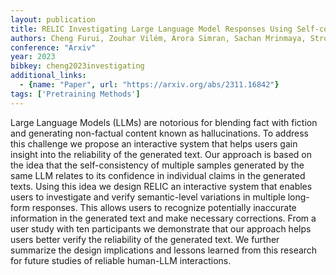 ```yaml
---
layout: publication
title: RELIC Investigating Large Language Model Responses Using Self-consistency
authors: Cheng Furui, Zouhar Vilém, Arora Simran, Sachan Mrinmaya, Strobelt Hendrik, El-assady Mennatallah
conference: "Arxiv"
year: 2023
bibkey: cheng2023investigating
additional_links:
  - {name: "Paper", url: "https://arxiv.org/abs/2311.16842"}
tags: ['Pretraining Methods']
---
```

Large Language Models (LLMs) are notorious for blending fact with fiction and generating non-factual content known as hallucinations. To address this challenge we propose an interactive system that helps users gain insight into the reliability of the generated text. Our approach is based on the idea that the self-consistency of multiple samples generated by the same LLM relates to its confidence in individual claims in the generated texts. Using this idea we design RELIC an interactive system that enables users to investigate and verify semantic-level variations in multiple long-form responses. This allows users to recognize potentially inaccurate information in the generated text and make necessary corrections. From a user study with ten participants we demonstrate that our approach helps users better verify the reliability of the generated text. We further summarize the design implications and lessons learned from this research for future studies of reliable human-LLM interactions.

